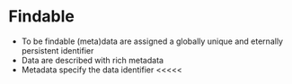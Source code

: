 >>>>>
# Findable
* To be findable (meta)data are assigned a globally unique and eternally persistent identifier
* Data are described with rich metadata
* Metadata specify the data identifier
<<<<<
